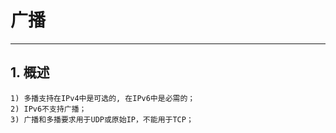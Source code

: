# **广播**
***


## **1. 概述**
    1) 多播支持在IPv4中是可选的, 在IPv6中是必需的；
    2) IPv6不支持广播；
    3) 广播和多播要求用于UDP或原始IP，不能用于TCP；
